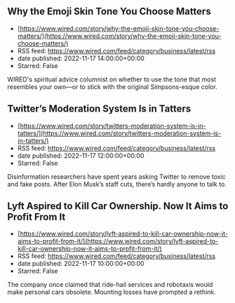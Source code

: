 ## Why the Emoji Skin Tone You Choose Matters
 - [https://www.wired.com/story/why-the-emoji-skin-tone-you-choose-matters/](https://www.wired.com/story/why-the-emoji-skin-tone-you-choose-matters/)
 - RSS feed: https://www.wired.com/feed/category/business/latest/rss
 - date published: 2022-11-17 14:00:00+00:00
 - Starred: False

WIRED's spiritual advice columnist on whether to use the tone that most resembles your own—or to stick with the original Simpsons-esque color.

## Twitter’s Moderation System Is in Tatters
 - [https://www.wired.com/story/twitters-moderation-system-is-in-tatters/](https://www.wired.com/story/twitters-moderation-system-is-in-tatters/)
 - RSS feed: https://www.wired.com/feed/category/business/latest/rss
 - date published: 2022-11-17 12:00:00+00:00
 - Starred: False

Disinformation researchers have spent years asking Twitter to remove toxic and fake posts. After Elon Musk’s staff cuts, there’s hardly anyone to talk to.

## Lyft Aspired to Kill Car Ownership. Now It Aims to Profit From It
 - [https://www.wired.com/story/lyft-aspired-to-kill-car-ownership-now-it-aims-to-profit-from-it/](https://www.wired.com/story/lyft-aspired-to-kill-car-ownership-now-it-aims-to-profit-from-it/)
 - RSS feed: https://www.wired.com/feed/category/business/latest/rss
 - date published: 2022-11-17 10:00:00+00:00
 - Starred: False

The company once claimed that ride-hail services and robotaxis would make personal cars obsolete. Mounting losses have prompted a rethink.

